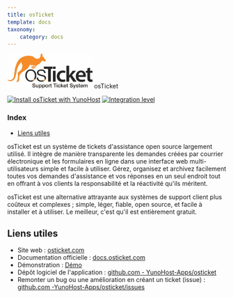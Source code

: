 ```yaml
---
title: osTicket
template: docs
taxonomy:
    category: docs
---
```


<img src="/images/osticket_logo.svg" height="80px" alt="logo de osticket"> osTicket

[![Install osTicket with YunoHost](https://install-app.yunohost.org/install-with-yunohost.png)](https://install-app.yunohost.org/?app=osticket) [![Integration level](https://dash.yunohost.org/integration/osticket.svg)](https://dash.yunohost.org/appci/app/osticket)

### Index

- [Liens utiles](#liens-utiles)

osTicket est un système de tickets d'assistance open source largement utilisé. Il intègre de manière transparente les demandes créées par courrier électronique et les formulaires en ligne dans une interface web multi-utilisateurs simple et facile à utiliser. Gérez, organisez et archivez facilement toutes vos demandes d'assistance et vos réponses en un seul endroit tout en offrant à vos clients la responsabilité et la réactivité qu'ils méritent.

osTicket est une alternative attrayante aux systèmes de support client plus coûteux et complexes ; simple, léger, fiable, open source, et facile à installer et à utiliser. Le meilleur, c'est qu'il est entièrement gratuit.

## Liens utiles

+ Site web : [osticket.com](https://osticket.com/)
+ Documentation officielle : [docs.osticket.com](https://docs.osticket.com/)
+ Démonstration : [Démo](http://www.ostickethacks.com/demo/demo_info.php)
+ Dépôt logiciel de l'application : [github.com - YunoHost-Apps/osticket](https://github.com/YunoHost-Apps/osticket_ynh)
+ Remonter un bug ou une amélioration en créant un ticket (issue) : [github.com -YunoHost-Apps/osticket/issues](https://github.com/YunoHost-Apps/osticket_ynh/issues)

